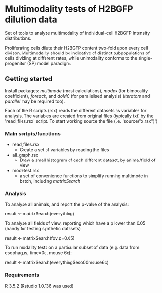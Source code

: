 # Multimodality tests of H2BGFP dilution data
Set of tools to analyze multimodality of individual-cell H2BGFP intensity distributions.

Proliferating cells dilute their H2BGFP content two-fold upon every cell divison. Multimodality should be indicative of distinct subpopulations of cells dividing at different rates, while unimodality conforms to the single-progenitor (SP) model paradigm.

## Getting started 

Install packages: *multimode* (most calculations), *modes* (for bimodality coefficient), *foreach*, and *doMC* (for parallelised analysis) (*iterators* and *parallel* may be required too).

Each of the R scripts (rsx) reads the different datasets as variables for analysis. The variables are created from original files (typically txt) by the 'read_files.rsx' script. To start working source the file (i.e. 'source("x.rsx")')

### Main scripts/functions
* read_files.rsx
  * Create a set of variables by reading the files
* all_graph.rsx
  * Draw a small histogram of each different dataset, by animal/field of view
* modetest.rsx
  * a set of convenience functions to simplify running multimode in batch, including *matrixSearch*

### Analysis
To analyse all animals, and report the p-value of the analysis:

result <- matrixSearch(everything)

To analyse all fields of view, reporting which have a p lower than 0.05 (handy for testing synthetic datasets)

result <- matrixSearch(fov,p=0.05)

To run modality tests on a particular subset of data (e.g. data from esophagus, time=0d, mouse 6c):

result <- matrixSearch(everything$eso00mouse6c)

### Requirements
R 3.5.2		(Rstudio 1.0.136 was used)